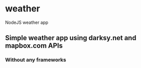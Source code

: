 # weather
NodeJS weather app


## Simple weather app using darksy.net and mapbox.com APIs
### Without any frameworks
